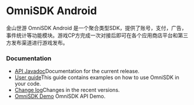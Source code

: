 OmniSDK Android
====

金山世游 OmniSDK Android 是一个聚合类型SDK，提供了账号，支付，广告，事件统计等功能模块。游戏CP方完成一次对接后即可在各个应用商店平台和第三方发布渠道进行游戏发布。

### Documentation
- [API Javadoc](docs/api/html/-omni-s-d-k/index.html)Documentation for the current release.
- [User guide](docs/OmniSDKAndroid接入文档.md)This guide contains examples on how to use OmniSDK in your code.
- [Change log](docs/CHANGELOG.md)Changes in the recent versions.
- [OmniSDK Demo](https://github.com/kingsoftgames/omnisdk-android-demo) OmniSDK API Demo.